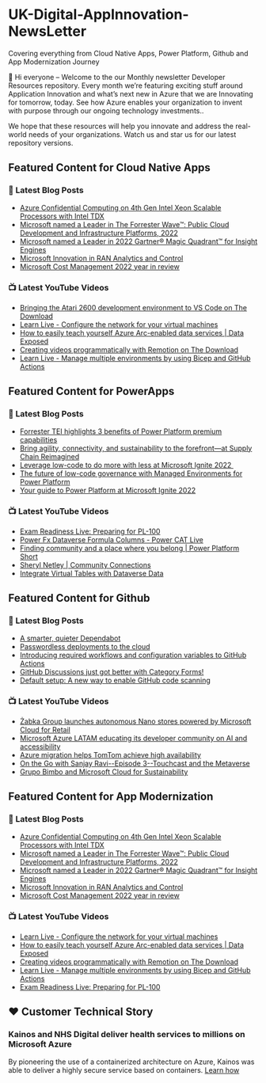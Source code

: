 # UK-Digital-AppInnovation-NewsLetter

Covering everything from Cloud Native Apps, Power Platform, Github and App Modernization Journey

👋 Hi everyone – Welcome to the our Monthly newsletter Developer Resources repository. Every month we’re featuring exciting stuff around Application Innovation and what’s next new in Azure that we are Innovating for tomorrow, today. See how Azure enables your organization to invent with purpose through our ongoing technology investments..


We hope that these resources will help you innovate and address the real-world needs of your organizations. Watch us and star us for our latest repository versions.

## Featured Content for Cloud Native Apps


### 📝 Latest Blog Posts

    
<!-- BLOGCNA:START -->
- [Azure Confidential Computing on 4th Gen Intel Xeon Scalable Processors with Intel TDX](https://azure.microsoft.com/blog/azure-confidential-computing-on-4th-gen-intel-xeon-scalable-processors-with-intel-tdx/)
- [Microsoft named a Leader in The Forrester Wave™: Public Cloud Development and Infrastructure Platforms, 2022](https://azure.microsoft.com/blog/microsoft-named-a-leader-in-the-forrester-wave-public-cloud-development-and-infrastructure-platforms-2022/)
- [Microsoft named a Leader in 2022 Gartner® Magic Quadrant™ for Insight Engines](https://azure.microsoft.com/blog/microsoft-named-a-leader-in-2022-gartner-magic-quadrant-for-insight-engines/)
- [Microsoft Innovation in RAN Analytics and Control](https://azure.microsoft.com/blog/microsoft-innovation-in-ran-analytics-and-control/)
- [Microsoft Cost Management 2022 year in review](https://azure.microsoft.com/blog/microsoft-cost-management-2022-year-in-review/)
<!-- BLOGCNA:END -->

### 📺 Latest YouTube Videos

 
<!-- YOUTUBECNA:START -->
- [Bringing the Atari 2600 development environment to VS Code on The Download](https://www.youtube.com/watch?v=TbYaYbsxyzU)
- [Learn Live - Configure the network for your virtual machines](https://www.youtube.com/watch?v=P8-PKz4jWOs)
- [How to easily teach yourself Azure Arc-enabled data services | Data Exposed](https://www.youtube.com/watch?v=G7QWr3sMREI)
- [Creating videos programmatically with Remotion on The Download](https://www.youtube.com/watch?v=CC6J8y6-hG4)
- [Learn Live - Manage multiple environments by using Bicep and GitHub Actions](https://www.youtube.com/watch?v=sZ0Z-4r08so)
<!-- YOUTUBECNA:END -->

##  Featured Content for PowerApps
### 📝 Latest Blog Posts
<!-- BLOGPOWER:START -->
- [Forrester TEI highlights 3 benefits of Power Platform premium capabilities](https://cloudblogs.microsoft.com/powerplatform/2022/11/28/forrester-tei-highlights-3-benefits-of-power-platform-premium-capabilities/)
- [Bring agility, connectivity, and sustainability to the forefront—at Supply Chain Reimagined](https://cloudblogs.microsoft.com/dynamics365/bdm/2022/10/27/bring-agility-connectivity-and-sustainability-to-the-forefront-at-supply-chain-reimagined/)
- [Leverage low-code to do more with less at Microsoft Ignite 2022 ](https://cloudblogs.microsoft.com/powerplatform/2022/10/12/leverage-low-code-to-do-more-with-less-at-microsoft-ignite-2022/)
- [The future of low-code governance with Managed Environments for Power Platform](https://cloudblogs.microsoft.com/powerplatform/2022/10/12/the-future-of-low-code-governance-with-managed-environments-for-power-platform/)
- [Your guide to Power Platform at Microsoft Ignite 2022](https://cloudblogs.microsoft.com/powerplatform/2022/10/05/your-guide-to-power-platform-at-microsoft-ignite-2022/)
<!-- BLOGPOWER:END -->
 ### 📺 Latest YouTube Videos
    
<!-- YOUTUBEPOWER:START -->
- [Exam Readiness Live: Preparing for PL-100](https://www.youtube.com/watch?v=Tyf7p8QTQ6o)
- [Power Fx Dataverse Formula Columns - Power CAT Live](https://www.youtube.com/watch?v=ewscYjh4yy8)
- [Finding community and a place where you belong | Power Platform Short](https://www.youtube.com/watch?v=nGKkM58kGVo)
- [Sheryl Netley | Community Connections](https://www.youtube.com/watch?v=cIyQLM8UT-s)
- [Integrate Virtual Tables with Dataverse Data](https://www.youtube.com/watch?v=gjum546ycpg)
<!-- YOUTUBEPOWER:END -->

##  Featured Content for Github
### 📝 Latest Blog Posts
<!-- BLOGGITHUB:START -->
- [A smarter, quieter Dependabot](https://github.blog/2023-01-12-a-smarter-quieter-dependabot/)
- [Passwordless deployments to the cloud](https://github.blog/2023-01-11-passwordless-deployments-to-the-cloud/)
- [Introducing required workflows and configuration variables to GitHub Actions](https://github.blog/2023-01-10-introducing-required-workflows-and-configuration-variables-to-github-actions/)
- [GitHub Discussions just got better with Category Forms!](https://github.blog/2023-01-09-github-discussions-just-got-better-with-category-forms/)
- [Default setup: A new way to enable GitHub code scanning](https://github.blog/2023-01-09-default-setup-a-new-way-to-enable-github-code-scanning/)
<!-- BLOGGITHUB:END -->
### 📺 Latest YouTube Videos
<!-- YOUTUBEGITHUB:START -->
- [Żabka Group launches autonomous Nano stores powered by Microsoft Cloud for Retail](https://www.youtube.com/watch?v=BJpwE4YLYD0)
- [Microsoft Azure LATAM educating its developer community on AI and accessibility](https://www.youtube.com/watch?v=P-JQl5MbUsY)
- [Azure migration helps TomTom achieve high availability](https://www.youtube.com/watch?v=BE9MO9WvZFc)
- [On the Go with Sanjay Ravi--Episode 3--Touchcast and the Metaverse](https://www.youtube.com/watch?v=2uA-YPrRWhw)
- [Grupo Bimbo and Microsoft Cloud for Sustainability](https://www.youtube.com/watch?v=ml6PI8vDmHs)
<!-- YOUTUBEGITHUB:END -->
##  Featured Content for App Modernization
### 📝 Latest Blog Posts
<!-- BLOGAPPMOD:START -->
- [Azure Confidential Computing on 4th Gen Intel Xeon Scalable Processors with Intel TDX](https://azure.microsoft.com/blog/azure-confidential-computing-on-4th-gen-intel-xeon-scalable-processors-with-intel-tdx/)
- [Microsoft named a Leader in The Forrester Wave™: Public Cloud Development and Infrastructure Platforms, 2022](https://azure.microsoft.com/blog/microsoft-named-a-leader-in-the-forrester-wave-public-cloud-development-and-infrastructure-platforms-2022/)
- [Microsoft named a Leader in 2022 Gartner® Magic Quadrant™ for Insight Engines](https://azure.microsoft.com/blog/microsoft-named-a-leader-in-2022-gartner-magic-quadrant-for-insight-engines/)
- [Microsoft Innovation in RAN Analytics and Control](https://azure.microsoft.com/blog/microsoft-innovation-in-ran-analytics-and-control/)
- [Microsoft Cost Management 2022 year in review](https://azure.microsoft.com/blog/microsoft-cost-management-2022-year-in-review/)
<!-- BLOGAPPMOD:END -->
### 📺 Latest YouTube Videos
<!-- YOUTUBEAPPMOD:START -->
- [Learn Live - Configure the network for your virtual machines](https://www.youtube.com/watch?v=P8-PKz4jWOs)
- [How to easily teach yourself Azure Arc-enabled data services | Data Exposed](https://www.youtube.com/watch?v=G7QWr3sMREI)
- [Creating videos programmatically with Remotion on The Download](https://www.youtube.com/watch?v=CC6J8y6-hG4)
- [Learn Live - Manage multiple environments by using Bicep and GitHub Actions](https://www.youtube.com/watch?v=sZ0Z-4r08so)
- [Exam Readiness Live: Preparing for PL-100](https://www.youtube.com/watch?v=xe_dv4w0IVw)
<!-- YOUTUBEAPPMOD:END -->


## ♥️ Customer Technical Story 

### Kainos and NHS Digital deliver health services to millions on Microsoft Azure

By pioneering the use of a containerized architecture on Azure, Kainos was able to deliver a highly secure service based on containers. [Learn how](https://customers.microsoft.com/en-us/story/1368348549535774520-kainos-and-nhs-digital-deliver-health-services-to-millions-on-microsoft-azure)

